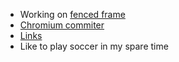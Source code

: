 - Working on [fenced frame](https://github.com/WICG/fenced-frame)
- [Chromium commiter](https://chromium-review.googlesource.com/q/owner:xiaochenzh@chromium.org)
- [Links](shttps://bento.me/xiaochen-zhou)
- Like to play soccer in my spare time
